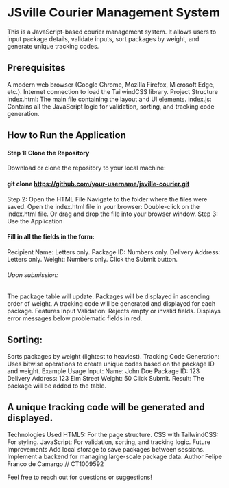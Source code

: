 # JSville Courier Management System

This is a JavaScript-based courier management system. It allows users to input package details, validate inputs, sort packages by weight, and generate unique tracking codes.

## Prerequisites

A modern web browser (Google Chrome, Mozilla Firefox, Microsoft Edge, etc.).
Internet connection to load the TailwindCSS library.
Project Structure
index.html: The main file containing the layout and UI elements.
index.js: Contains all the JavaScript logic for validation, sorting, and tracking code generation.

## How to Run the Application

#### Step 1: Clone the Repository

Download or clone the repository to your local machine:

#### git clone https://github.com/your-username/jsville-courier.git

Step 2: Open the HTML File
Navigate to the folder where the files were saved.
Open the index.html file in your browser:
Double-click on the index.html file.
Or drag and drop the file into your browser window.
Step 3: Use the Application

#### Fill in all the fields in the form:

Recipient Name: Letters only.
Package ID: Numbers only.
Delivery Address: Letters only.
Weight: Numbers only.
Click the Submit button.

###### Upon submission:

The package table will update.
Packages will be displayed in ascending order of weight.
A tracking code will be generated and displayed for each package.
Features
Input Validation:
Rejects empty or invalid fields.
Displays error messages below problematic fields in red.

## Sorting:

Sorts packages by weight (lightest to heaviest).
Tracking Code Generation:
Uses bitwise operations to create unique codes based on the package ID and weight.
Example Usage
Input:
Name: John Doe
Package ID: 123
Delivery Address: 123 Elm Street
Weight: 50
Click Submit.
Result:
The package will be added to the table.

## A unique tracking code will be generated and displayed.

Technologies Used
HTML5: For the page structure.
CSS with TailwindCSS: For styling.
JavaScript: For validation, sorting, and tracking logic.
Future Improvements
Add local storage to save packages between sessions.
Implement a backend for managing large-scale package data.
Author
Felipe Franco de Camargo // CT1009592

Feel free to reach out for questions or suggestions!
